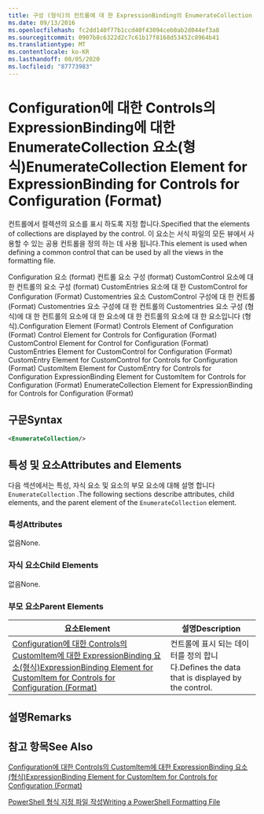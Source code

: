 ```yaml
---
title: 구성 (형식)의 컨트롤에 대 한 ExpressionBinding의 EnumerateCollection 요소 | Microsoft Docs
ms.date: 09/13/2016
ms.openlocfilehash: fc2dd140f77b1ccd40f43094ceb0ab2d044ef3a8
ms.sourcegitcommit: 0907b8c6322d2c7c61b17f8168d53452c8964b41
ms.translationtype: MT
ms.contentlocale: ko-KR
ms.lasthandoff: 08/05/2020
ms.locfileid: "87773983"
---
```

# <a name="enumeratecollection-element-for-expressionbinding-for-controls-for-configuration-format"></a><span data-ttu-id="95968-102">Configuration에 대한 Controls의 ExpressionBinding에 대한 EnumerateCollection 요소(형식)</span><span class="sxs-lookup"><span data-stu-id="95968-102">EnumerateCollection Element for ExpressionBinding for Controls for Configuration (Format)</span></span>

<span data-ttu-id="95968-103">컨트롤에서 컬렉션의 요소를 표시 하도록 지정 합니다.</span><span class="sxs-lookup"><span data-stu-id="95968-103">Specified that the elements of collections are displayed by the control.</span></span> <span data-ttu-id="95968-104">이 요소는 서식 파일의 모든 뷰에서 사용할 수 있는 공용 컨트롤을 정의 하는 데 사용 됩니다.</span><span class="sxs-lookup"><span data-stu-id="95968-104">This element is used when defining a common control that can be used by all the views in the formatting file.</span></span>

<span data-ttu-id="95968-105">Configuration 요소 (format) 컨트롤 요소 구성 (format) CustomControl 요소에 대 한 컨트롤의 요소 구성 (format) CustomEntries 요소에 대 한 CustomControl for Configuration (Format) Customentries 요소 CustomControl 구성에 대 한 컨트롤 (Format) Customentries 요소 구성에 대 한 컨트롤의 Customentries 요소 구성 (형식)에 대 한 컨트롤의 요소에 대 한 요소에 대 한 컨트롤의 요소에 대 한 요소입니다 (형식).</span><span class="sxs-lookup"><span data-stu-id="95968-105">Configuration Element (Format) Controls Element of Configuration (Format) Control Element for Controls for Configuration (Format) CustomControl Element for Control for Configuration (Format) CustomEntries Element for CustomControl for Configuration (Format) CustomEntry Element for CustomControl for Controls for Configuration (Format) CustomItem Element for CustomEntry for Controls for Configuration ExpressionBinding Element for CustomItem for Controls for Configuration (Format) EnumerateCollection Element for ExpressionBinding for Controls for Configuration (Format)</span></span>

## <a name="syntax"></a><span data-ttu-id="95968-106">구문</span><span class="sxs-lookup"><span data-stu-id="95968-106">Syntax</span></span>

```xml
<EnumerateCollection/>
```

## <a name="attributes-and-elements"></a><span data-ttu-id="95968-107">특성 및 요소</span><span class="sxs-lookup"><span data-stu-id="95968-107">Attributes and Elements</span></span>

<span data-ttu-id="95968-108">다음 섹션에서는 특성, 자식 요소 및 요소의 부모 요소에 대해 설명 합니다 `EnumerateCollection` .</span><span class="sxs-lookup"><span data-stu-id="95968-108">The following sections describe attributes, child elements, and the parent element of the `EnumerateCollection` element.</span></span>

### <a name="attributes"></a><span data-ttu-id="95968-109">특성</span><span class="sxs-lookup"><span data-stu-id="95968-109">Attributes</span></span>

<span data-ttu-id="95968-110">없음</span><span class="sxs-lookup"><span data-stu-id="95968-110">None.</span></span>

### <a name="child-elements"></a><span data-ttu-id="95968-111">자식 요소</span><span class="sxs-lookup"><span data-stu-id="95968-111">Child Elements</span></span>

<span data-ttu-id="95968-112">없음</span><span class="sxs-lookup"><span data-stu-id="95968-112">None.</span></span>

### <a name="parent-elements"></a><span data-ttu-id="95968-113">부모 요소</span><span class="sxs-lookup"><span data-stu-id="95968-113">Parent Elements</span></span>

|<span data-ttu-id="95968-114">요소</span><span class="sxs-lookup"><span data-stu-id="95968-114">Element</span></span>|<span data-ttu-id="95968-115">설명</span><span class="sxs-lookup"><span data-stu-id="95968-115">Description</span></span>|
|-------------|-----------------|
|[<span data-ttu-id="95968-116">Configuration에 대한 Controls의 CustomItem에 대한 ExpressionBinding 요소(형식)</span><span class="sxs-lookup"><span data-stu-id="95968-116">ExpressionBinding Element for CustomItem for Controls for Configuration (Format)</span></span>](./expressionbinding-element-for-customitem-for-controls-for-configuration-format.md)|<span data-ttu-id="95968-117">컨트롤에 표시 되는 데이터를 정의 합니다.</span><span class="sxs-lookup"><span data-stu-id="95968-117">Defines the data that is displayed by the control.</span></span>|

## <a name="remarks"></a><span data-ttu-id="95968-118">설명</span><span class="sxs-lookup"><span data-stu-id="95968-118">Remarks</span></span>

## <a name="see-also"></a><span data-ttu-id="95968-119">참고 항목</span><span class="sxs-lookup"><span data-stu-id="95968-119">See Also</span></span>

[<span data-ttu-id="95968-120">Configuration에 대한 Controls의 CustomItem에 대한 ExpressionBinding 요소(형식)</span><span class="sxs-lookup"><span data-stu-id="95968-120">ExpressionBinding Element for CustomItem for Controls for Configuration (Format)</span></span>](./expressionbinding-element-for-customitem-for-controls-for-configuration-format.md)

[<span data-ttu-id="95968-121">PowerShell 형식 지정 파일 작성</span><span class="sxs-lookup"><span data-stu-id="95968-121">Writing a PowerShell Formatting File</span></span>](./writing-a-powershell-formatting-file.md)

